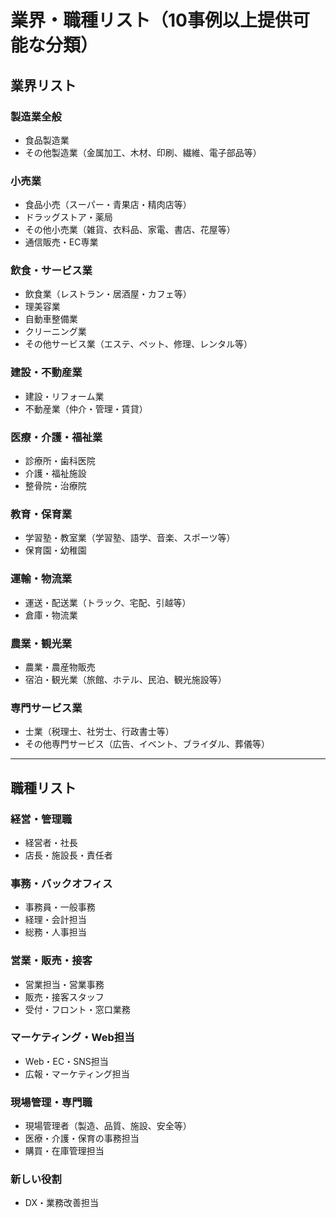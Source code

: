 # 業界・職種リスト（10事例以上提供可能な分類）

## 業界リスト

### 製造業全般
- 食品製造業
- その他製造業（金属加工、木材、印刷、繊維、電子部品等）

### 小売業
- 食品小売（スーパー・青果店・精肉店等）
- ドラッグストア・薬局
- その他小売業（雑貨、衣料品、家電、書店、花屋等）
- 通信販売・EC専業

### 飲食・サービス業
- 飲食業（レストラン・居酒屋・カフェ等）
- 理美容業
- 自動車整備業
- クリーニング業
- その他サービス業（エステ、ペット、修理、レンタル等）

### 建設・不動産業
- 建設・リフォーム業
- 不動産業（仲介・管理・賃貸）

### 医療・介護・福祉業
- 診療所・歯科医院
- 介護・福祉施設
- 整骨院・治療院

### 教育・保育業
- 学習塾・教室業（学習塾、語学、音楽、スポーツ等）
- 保育園・幼稚園

### 運輸・物流業
- 運送・配送業（トラック、宅配、引越等）
- 倉庫・物流業

### 農業・観光業
- 農業・農産物販売
- 宿泊・観光業（旅館、ホテル、民泊、観光施設等）

### 専門サービス業
- 士業（税理士、社労士、行政書士等）
- その他専門サービス（広告、イベント、ブライダル、葬儀等）

---

## 職種リスト

### 経営・管理職
- 経営者・社長
- 店長・施設長・責任者

### 事務・バックオフィス
- 事務員・一般事務
- 経理・会計担当
- 総務・人事担当

### 営業・販売・接客
- 営業担当・営業事務
- 販売・接客スタッフ
- 受付・フロント・窓口業務

### マーケティング・Web担当
- Web・EC・SNS担当
- 広報・マーケティング担当

### 現場管理・専門職
- 現場管理者（製造、品質、施設、安全等）
- 医療・介護・保育の事務担当
- 購買・在庫管理担当

### 新しい役割
- DX・業務改善担当